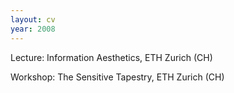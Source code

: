 ```yaml
---
layout: cv
year: 2008
---
```


Lecture: Information Aesthetics, ETH Zurich (CH)

Workshop: The Sensitive Tapestry, ETH Zurich (CH)









